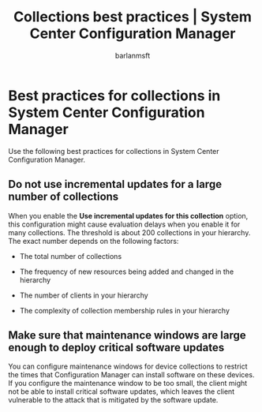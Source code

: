 ﻿---
title: "Collections best practices | System Center Configuration Manager"
ms.custom: na
ms.date: 12/08/2015
ms.prod: configuration-manager
ms.reviewer: na
ms.suite: na
ms.technology:
  - configmgr-other
ms.tgt_pltfrm: na
ms.topic: article
ms.assetid: 7a2abb79-9ae5-4a25-9e18-5dcf528de3bf
caps.latest.revision: 4
caps.handback.revision: 0
author: barlanmsft

---
# Best practices for collections in System Center Configuration Manager
Use the following best practices for collections in System Center Configuration Manager.  

## Do not use incremental updates for a large number of collections  
 When you enable the **Use incremental updates for this collection** option, this configuration might cause evaluation delays when you enable it for many collections. The threshold is about 200 collections in your hierarchy. The exact number depends on the following factors:  

-   The total number of collections  

-   The frequency of new resources being added and changed in the hierarchy  

-   The number of clients in your hierarchy  

-   The complexity of collection membership rules in your hierarchy  

## Make sure that maintenance windows are large enough to deploy critical software updates  
 You can configure maintenance windows for device collections to restrict the times that Configuration Manager can install software on these devices. If you configure the maintenance window to be too small, the client might not be able to install critical software updates, which leaves the client vulnerable to the attack that is mitigated by the software update.  

